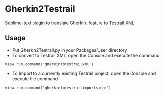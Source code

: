 Gherkin2Testrail
================

Sublime-text plugin to translate Gherkin .feature to Testrail XML

Usage
---

* Put Gherkin2Testrail.py in your Packages/User directory
* To convert to Testrail XML, open the Console and execute the command
```
view.run_command('gherkintotestrailxml')
```
* To Import to a currently existing Testrail project, open the Console and execute the command
```
view.run_command('gherkintotestrailimportsuite')
```